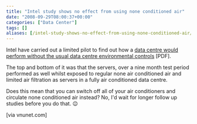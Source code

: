 ```yaml
---
title: "Intel study shows no effect from using none conditioned air"
date: "2008-09-29T08:00:37+00:00"
categories: ["Data Center"]
tags: []
aliases: [/intel-study-shows-no-effect-from-using-none-conditioned-air/]
---
```


Intel have carried out a limited pilot to find out how a <a href="http://www.intel.com/it/pdf/Reducing_Data_Center_Cost_with_an_Air_Economizer.pdf">data centre would perform without the usual data centre environmental controls</a> [PDF].

The top and bottom of it was that the servers, over a nine month test period performed as well whilst exposed to regular none air conditioned air and limited air filtration as servers in a fully air conditioned data centre.

Does this mean that you can switch off all of your air conditioners and circulate none conditioned air instead? No, I'd wait for longer follow up studies before you do that. :wink:

[via vnunet.com]
